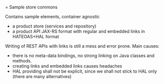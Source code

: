 = Sample store commons

Contains sample elements, container agnostic

* a product store (services and repository)
* a product API JAX-RS format with regular and embedded links in HATEOAS+HAL format


Writing of REST APIs with links is still a mess and error prone. Main causes:
* there is no meta-data bindings, no strong linking on Java classes and methods.
* creating links and embedded links causes headaches
* HAL providing shall not be explicit, since we shall not stick to HAL only (there are many alternatives) 